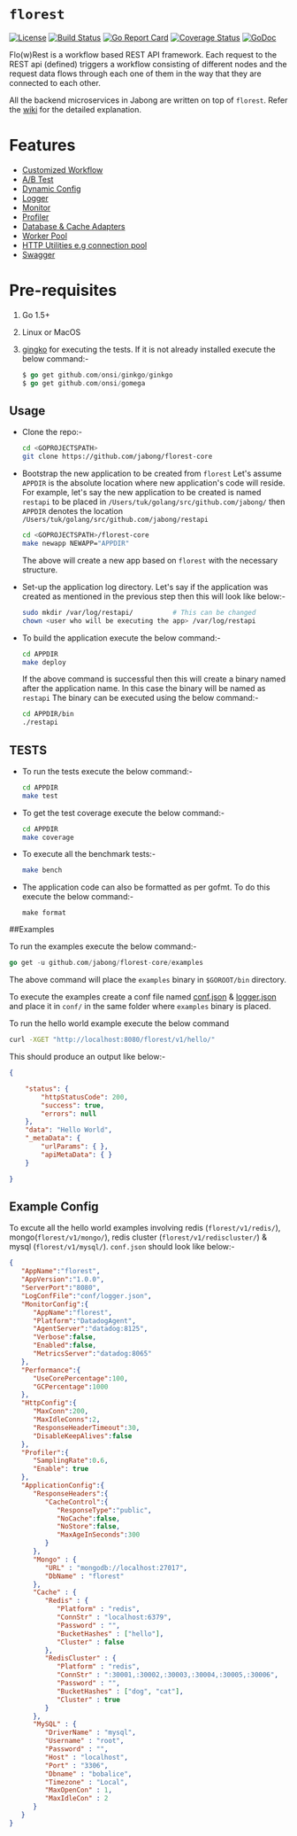 # `florest`

[![License](https://img.shields.io/badge/license-MIT-blue.svg)](LICENSE) [![Build Status](https://travis-ci.org/jabong/florest-core.svg?branch=master)](https://travis-ci.org/jabong/florest-core) [![Go Report Card](https://goreportcard.com/badge/jabong/florest-core)](https://goreportcard.com/report/github.com/jabong/florest-core) [![Coverage Status](https://coveralls.io/repos/github/jabong/florest-core/badge.svg?branch=master)](https://coveralls.io/github/jabong/florest-core) [![GoDoc](https://godoc.org/github.com/jabong/florest-core/src?status.svg)](https://godoc.org/github.com/jabong/florest-core/src)

Flo(w)Rest is a workflow based REST API framework. Each request to the REST api (defined) triggers a workflow consisting of different nodes and the request data flows through each one of them in the way that they are connected to each other.

All the backend microservices in Jabong are written on top of `florest`. Refer the [wiki](https://github.com/jabong/florest-core/wiki) for the detailed explanation. 

# Features
 * [Customized Workflow](https://github.com/jabong/florest-core/wiki/Workflow#workflow-definition)
 * [A/B Test](https://github.com/jabong/florest-core/wiki/A-B-Test)
 * [Dynamic Config](https://github.com/jabong/florest-core/wiki/Configuration#dynamic-config)
 * [Logger](https://github.com/jabong/florest-core/wiki/Logger)
 * [Monitor](https://github.com/jabong/florest-core/wiki/Monitor)
 * [Profiler](https://github.com/jabong/florest-core/wiki/Profiler)
 * [Database & Cache Adapters](https://github.com/jabong/florest-core/wiki/Components)
 * [Worker Pool](https://github.com/jabong/florest-core/wiki/Worker-Pool)
 * [HTTP Utilities e.g connection pool](https://github.com/jabong/florest-core/wiki/HTTP-Utilities)
 * [Swagger](https://github.com/jabong/florest-core/wiki/Swagger) 

# Pre-requisites

1. Go 1.5+
2. Linux or MacOS
3. [gingko](https://onsi.github.io/ginkgo/) for executing the tests. If it is not already installed execute the below command:-
   
   ```go
   $ go get github.com/onsi/ginkgo/ginkgo
   $ go get github.com/onsi/gomega
   ```

## Usage

* Clone the repo:-

  ```bash
  cd <GOPROJECTSPATH>
  git clone https://github.com/jabong/florest-core
  ```

* Bootstrap the new application to be created from `florest`
  Let's assume `APPDIR` is the absolute location where new application's code will reside. For example, let's say the new application to be created is named `restapi` to be placed in `/Users/tuk/golang/src/github.com/jabong/` then `APPDIR` denotes the location `/Users/tuk/golang/src/github.com/jabong/restapi`
 
  ```bash
  cd <GOPROJECTSPATH>/florest-core
  make newapp NEWAPP="APPDIR"  
  ```
  The above will create a new app based on `florest` with the necessary structure.  
  
* Set-up the application log directory. Let's say if the application was created as mentioned in the previous step then this will look like below:-

  ```bash
  sudo mkdir /var/log/restapi/          # This can be changed
  chown <user who will be executing the app> /var/log/restapi
  ```
  
* To build the application execute the below command:-

  ```bash
  cd APPDIR
  make deploy 
  ```
  If the above command is successful then this will create a binary named after the application name. In this case the binary will be named as `restapi` The binary can be executed using the below command:-
  
  ```bash
  cd APPDIR/bin
  ./restapi
  ```


## TESTS 

* To run the tests execute the below command:-

  ```bash
  cd APPDIR
  make test
  ```
  
* To get the test coverage execute the below command:-
 
   ```bash
  cd APPDIR
  make coverage
  ```
  
* To execute all the benchmark tests:-

  ```bash
  make bench
  ```
  
* The application code can also be formatted as per gofmt. To do this execute the below command:-

  ```
  make format
  ```
  

##Examples

To run the examples execute the below command:-

```go
go get -u github.com/jabong/florest-core/examples
```

The above command will place the `examples` binary in `$GOROOT/bin` directory.

To execute the examples create a conf file named [conf.json](config/florest-core/conf.json) & [logger.json](config/florest-core/logger.json) and place it in `conf/` in the same folder where `examples` binary is placed.

To run the hello world example execute the below command

```bash
curl -XGET "http://localhost:8080/florest/v1/hello/"
```

This should produce an output like below:-

```json
{

    "status": {
        "httpStatusCode": 200,
        "success": true,
        "errors": null
    },
    "data": "Hello World",
    "_metaData": {
        "urlParams": { },
        "apiMetaData": { }
    }

}
```

## Example Config

To excute all the hello world examples involving redis (`florest/v1/redis/`), mongo(`florest/v1/mongo/`), redis cluster (`florest/v1/rediscluster/`) & mysql (`florest/v1/mysql/`). `conf.json` should look like below:-

```json
{  
   "AppName":"florest",
   "AppVersion":"1.0.0",
   "ServerPort":"8080",
   "LogConfFile":"conf/logger.json",
   "MonitorConfig":{  
      "AppName":"florest",
      "Platform":"DatadogAgent",
      "AgentServer":"datadog:8125",
      "Verbose":false,
      "Enabled":false,
      "MetricsServer":"datadog:8065"
   },
   "Performance":{  
      "UseCorePercentage":100,
      "GCPercentage":1000
   },
   "HttpConfig":{  
      "MaxConn":200,
      "MaxIdleConns":2,
      "ResponseHeaderTimeout":30,
      "DisableKeepAlives":false
   },
   "Profiler":{  
      "SamplingRate":0.6,
      "Enable": true
   },
   "ApplicationConfig":{  
      "ResponseHeaders":{  
         "CacheControl":{  
            "ResponseType":"public",
            "NoCache":false,
            "NoStore":false,
            "MaxAgeInSeconds":300
         }
      },
      "Mongo" : {
         "URL" : "mongodb://localhost:27017",
         "DbName" : "florest"
      },
      "Cache" : {
         "Redis" : {
            "Platform" : "redis",
            "ConnStr" : "localhost:6379",
            "Password" : "",
            "BucketHashes" : ["hello"],
            "Cluster" : false
         },
         "RedisCluster" : {
            "Platform" : "redis",
            "ConnStr" : ":30001,:30002,:30003,:30004,:30005,:30006",
            "Password" : "",
            "BucketHashes" : ["dog", "cat"],
            "Cluster" : true
         }
      },
      "MySQL" : {
         "DriverName" : "mysql",
         "Username" : "root",
         "Password" : "",
         "Host" : "localhost",
         "Port" : "3306",
         "Dbname" : "bobalice",
         "Timezone" : "Local",
         "MaxOpenCon" : 1,
         "MaxIdleCon" : 2
      }
   }
}
```
